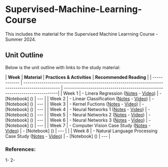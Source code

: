 # Supervised-Machine-Learning-Course
This includes the material for the Supervised Machine Learrning Course - Summer 2024.

## Unit Outline

Below is the unit outline with links to the study material:

| **Week**     | **Material**                                                                                     | **Practices & Activities** | **Recommended Reading**                       |
| ------------ | ------------------------------------------------------------------------------------------------ | ---------------------------------------------------------------------------|
| Week 1   | - Linera Regression ([Notes]() - [Video]())                                                          | - [Notebook] ()            | ---                                           |
| Week 2  | - Linear Classification ([Notes]() - [Video]())                                                       | - [Notebook] ()            | ---                                           |
| Week 3  | - Kernel Fuctions    ([Notes]() - [Video]())                                                          | - [Notebook] ()            | ---                                           |
| Week 4 | - Neural Networks 1   ([Notes]() - [Video]())                                                          | - [Notebook] ()            | ---                                           |
| Week 5 | - Neural Networks 2   ([Notes]() - [Video]())                                                          | - [Notebook] ()            | ---                                           |
| Week 6 | - Neural Networks 3   ([Notes]() - [Video]())                                                          | - [Notebook] ()            | ---                                           |
| Week 7 | - Computer Vision Case Study   ([Notes]() - [Video]())                                                 | - [Notebook] ()            | ---                                           |                                                                                 |
| Week 8 | - Natural Language Processing Case Study   ([Notes]() - [Video]())                                     | - [Notebook] ()            | ---                                           |

### References:
1- 
2- 
